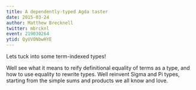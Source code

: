 ```yaml
---
title: A dependently-typed Agda taster
date: 2015-03-24
author: Matthew Brecknell
twitter: mbrcknl
event: 219030264
ytid: QyUVONbwHYE
---
```


Lets tuck into some term-indexed types!

Well see what it means to reify definitional equality of terms as a
type, and how to use equality to rewrite types. Well reinvent Sigma
and Pi types, starting from the simple sums and products we all know
and love.
